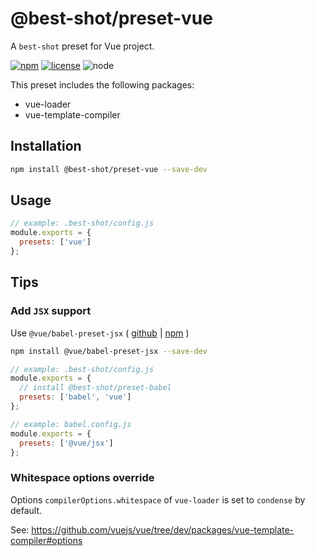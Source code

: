 # @best-shot/preset-vue

A `best-shot` preset for Vue project.

[![npm][npm-badge]][npm-url]
[![license][license-badge]][github-url]
![node][node-badge]

This preset includes the following packages:

- vue-loader
- vue-template-compiler

## Installation

```bash
npm install @best-shot/preset-vue --save-dev
```

## Usage

```js
// example: .best-shot/config.js
module.exports = {
  presets: ['vue']
};
```

## Tips

### Add `JSX` support

Use `@vue/babel-preset-jsx` ( [github](https://github.com/vuejs/jsx) | [npm](https://www.npmjs.com/package/@vue/babel-preset-jsx) )

```bash
npm install @vue/babel-preset-jsx --save-dev
```

```js
// example: .best-shot/config.js
module.exports = {
  // install @best-shot/preset-babel
  presets: ['babel', 'vue']
};

// example: babel.config.js
module.exports = {
  presets: ['@vue/jsx']
};
```

### Whitespace options override

Options `compilerOptions.whitespace` of `vue-loader` is set to `condense` by default.

See: <https://github.com/vuejs/vue/tree/dev/packages/vue-template-compiler#options>

[npm-url]: https://www.npmjs.com/package/@best-shot/preset-vue
[npm-badge]: https://img.shields.io/npm/v/@best-shot/preset-vue.svg?style=flat-square&logo=npm
[github-url]: https://github.com/Airkro/best-shot/tree/master/packages/preset-vue
[node-badge]: https://img.shields.io/node/v/@best-shot/preset-vue.svg?style=flat-square&colorB=green&logo=node.js
[license-badge]: https://img.shields.io/npm/l/@best-shot/preset-vue.svg?style=flat-square&colorB=blue&logo=github
